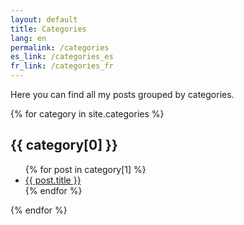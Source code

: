 ```yaml
---
layout: default
title: Categories
lang: en
permalink: /categories
es_link: /categories_es
fr_link: /categories_fr
---
```


Here you can find all my posts grouped by categories.

{% for category in site.categories %}
  <h2>{{ category[0] }}</h2>
  <ul>
    {% for post in category[1] %}
      <li><a href="{{ post.url }}">{{ post.title }}</a></li>
    {% endfor %}
  </ul>
{% endfor %}
